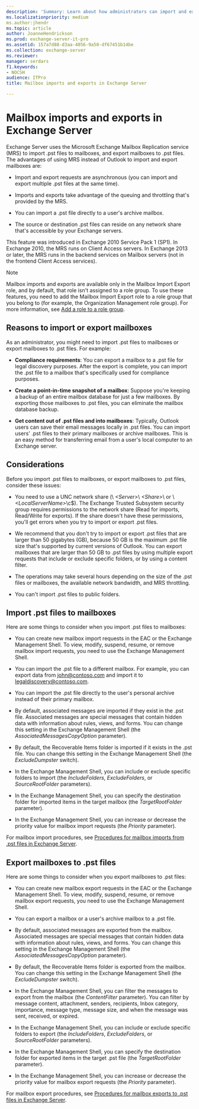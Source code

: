 ```yaml
---
description: 'Summary: Learn about how administrators can import and export mailboxes to .pst files, and .pst files to mailboxes in Exchange Server 2016 and Exchange Server 2019.'
ms.localizationpriority: medium
ms.author:jhendr
ms.topic: article
author: JoanneHendrickson
ms.prod: exchange-server-it-pro
ms.assetid: 157a7d88-d3aa-4056-9a50-df67451b14be
ms.collection: exchange-server
ms.reviewer: 
manager: serdars
f1.keywords:
- NOCSH
audience: ITPro
title: Mailbox imports and exports in Exchange Server

---
```


# Mailbox imports and exports in Exchange Server

Exchange Server uses the Microsoft Exchange Mailbox Replication service (MRS) to import .pst files to mailboxes, and export mailboxes to .pst files. The advantages of using MRS instead of Outlook to import and export mailboxes are:

- Import and export requests are asynchronous (you can import and export multiple .pst files at the same time).

- Imports and exports take advantage of the queuing and throttling that's provided by the MRS.

- You can import a .pst file directly to a user's archive mailbox.

- The source or destination .pst files can reside on any network share that's accessible by your Exchange servers.

This feature was introduced in Exchange 2010 Service Pack 1 (SP1). In Exchange 2010, the MRS runs on Client Access servers. In Exchange 2013 or later, the MRS runs in the backend services on Mailbox servers (not in the frontend Client Access services).

> [!NOTE]
> Mailbox imports and exports are available only in the Mailbox Import Export role, and by default, that role isn't assigned to a role group. To use these features, you need to add the Mailbox Import Export role to a role group that you belong to (for example, the Organization Management role group). For more information, see [Add a role to a role group](../../permissions/role-groups.md#add-a-role-to-a-role-group).

## Reasons to import or export mailboxes
<a name="Reasons"> </a>

As an administrator, you might need to import .pst files to mailboxes or export mailboxes to .pst files. For example:

- **Compliance requirements**: You can export a mailbox to a .pst file for legal discovery purposes. After the export is complete, you can import the .pst file to a mailbox that's specifically used for compliance purposes.

- **Create a point-in-time snapshot of a mailbox**: Suppose you're keeping a backup of an entire mailbox database for just a few mailboxes. By exporting those mailboxes to .pst files, you can eliminate the mailbox database backup.

- **Get content out of .pst files and into mailboxes**: Typically, Outlook users can save their email messages locally in .pst files. You can import users' .pst files to their primary mailboxes or archive mailboxes. This is an easy method for transferring email from a user's local computer to an Exchange server.

## Considerations
<a name="Pre"> </a>

Before you import .pst files to mailboxes, or export mailboxes to .pst files, consider these issues:

- You need to use a UNC network share (\\ _\<Server\>_\ _\<Share\>_\ or \\ _\<LocalServerName\>_\c$\). The Exchange Trusted Subsystem security group requires permissions to the network share (Read for imports, Read/Write for exports). If the share doesn't have these permissions, you'll get errors when you try to import or export .pst files.

- We recommend that you don't try to import or export .pst files that are larger than 50 gigabytes (GB), because 50 GB is the maximum .pst file size that's supported by current versions of Outlook. You can export mailboxes that are larger than 50 GB to .pst files by using multiple export requests that include or exclude specific folders, or by using a content filter.

- The operations may take several hours depending on the size of the .pst files or mailboxes, the available network bandwidth, and MRS throttling.

- You can't import .pst files to public folders.

## Import .pst files to mailboxes
<a name="Imp"> </a>

Here are some things to consider when you import .pst files to mailboxes:

- You can create new mailbox import requests in the EAC or the Exchange Management Shell. To view, modify, suspend, resume, or remove mailbox import requests, you need to use the Exchange Management Shell.

- You can import the .pst file to a different mailbox. For example, you can export data from john@contoso.com and import it to legaldiscovery@contoso.com.

- You can import the .pst file directly to the user's personal archive instead of their primary mailbox.

- By default, associated messages are imported if they exist in the .pst file. Associated messages are special messages that contain hidden data with information about rules, views, and forms. You can change this setting in the Exchange Management Shell (the _AssociatedMessagesCopyOption_ parameter).

- By default, the Recoverable Items folder is imported if it exists in the .pst file. You can change this setting in the Exchange Management Shell (the _ExcludeDumpster_ switch).

- In the Exchange Management Shell, you can include or exclude specific folders to import (the _IncludeFolders_, _ExcludeFolders_, or _SourceRootFolder_ parameters).

- In the Exchange Management Shell, you can specify the destination folder for imported items in the target mailbox (the _TargetRootFolder_ parameter).

- In the Exchange Management Shell, you can increase or decrease the priority value for mailbox import requests (the _Priority_ parameter).

For mailbox import procedures, see [Procedures for mailbox imports from .pst files in Exchange Server](import-procedures.md).

## Export mailboxes to .pst files
<a name="Exp"> </a>

Here are some things to consider when you export mailboxes to .pst files:

- You can create new mailbox export requests in the EAC or the Exchange Management Shell. To view, modify, suspend, resume, or remove mailbox export requests, you need to use the Exchange Management Shell.

- You can export a mailbox or a user's archive mailbox to a .pst file.

- By default, associated messages are exported from the mailbox. Associated messages are special messages that contain hidden data with information about rules, views, and forms. You can change this setting in the Exchange Management Shell (the _AssociatedMessagesCopyOption_ parameter).

- By default, the Recoverable Items folder is exported from the mailbox. You can change this setting in the Exchange Management Shell (the _ExcludeDumpster_ switch).

- In the Exchange Management Shell, you can filter the messages to export from the mailbox (the _ContentFilter_ parameter). You can filter by message content, attachment, senders, recipients, Inbox category, importance, message type, message size, and when the message was sent, received, or expired.

- In the Exchange Management Shell, you can include or exclude specific folders to export (the _IncludeFolders_, _ExcludeFolders_, or _SourceRootFolder_ parameters).

- In the Exchange Management Shell, you can specify the destination folder for exported items in the target .pst file (the _TargetRootFolder_ parameter).

- In the Exchange Management Shell, you can increase or decrease the priority value for mailbox export requests (the _Priority_ parameter).

For mailbox export procedures, see [Procedures for mailbox exports to .pst files in Exchange Server](export-procedures.md).
